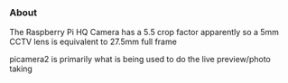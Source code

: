 ### About

The Raspberry Pi HQ Camera has a 5.5 crop factor apparently so a 5mm CCTV lens is equivalent to 27.5mm full frame

picamera2 is primarily what is being used to do the live preview/photo taking
